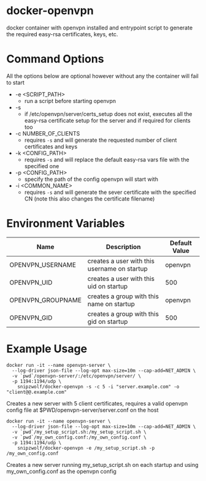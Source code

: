 # docker-openvpn

docker container with openvpn installed and entrypoint script to generate the required easy-rsa certificates, keys, etc.

# Command Options

All the options below are optional however without any the container will fail to start

* -e <SCRIPT_PATH>
  * run a script before starting openvpn
* -s
  * if /etc/openvpn/server/certs_setup does not exist, executes all the easy-rsa certificate setup for the server and if required for clients too
* -c NUMBER_OF_CLIENTS
  * requires ```-s``` and will generate the requested number of client certificates and keys
* -k <CONFIG_PATH>
  * requires ```-s``` and will replace the default easy-rsa vars file with the specified one
* -p <CONFIG_PATH>
  * specify the path of the config openvpn will start with
* -i <COMMON_NAME>
  * requires ```-s``` and will generate the sever certificate with the specified CN (note this also changes the certificate filename)

# Environment Variables

Name | Description | Default Value
--- | --- | ---
OPENVPN_USERNAME | creates a user with this username on startup | openvpn
OPENVPN_UID | creates a user with this uid on startup | 500
OPENVPN_GROUPNAME | creates a group with this name on startup | openvpn
OPENVPN_GID | creates a group with this gid on startup | 500

# Example Usage

```
docker run -it --name openvpn-server \
  --log-driver json-file --log-opt max-size=10m --cap-add=NET_ADMIN \
  -v `pwd`/openvpn-server/:/etc/openvpn/server/ \
  -p 1194:1194/udp \
    snipzwolf/docker-openvpn -s -c 5 -i "server.example.com" -o "client@@.example.com"
```
Creates a new server with 5 client certificates, requires a valid openvpn config file at $PWD/openvpn-server/server.conf on the host

```
docker run -it --name openvpn-server \
  --log-driver json-file --log-opt max-size=10m --cap-add=NET_ADMIN \
  -v `pwd`/my_setup_script.sh:/my_setup_script.sh \
  -v `pwd`/my_own_config.conf:/my_own_config.conf \
  -p 1194:1194/udp \
    snipzwolf/docker-openvpn -e /my_setup_script.sh -p /my_own_config.conf
```
Creates a new server running my_setup_script.sh on each startup and using my_own_config.conf as the openvpn config

<!--
## Useful Commands
* ``` openssl x509 -text -noout -in blah.crt ```
  * inside the container to dump the
-->
